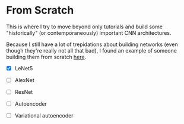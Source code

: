 # From Scratch
This is where I try to move beyond only tutorials and build some "historically" (or contemporaneously) important CNN architectures. 

Because I still have a lot of trepidations about building networks (even though they're really not all that bad), I found an example of someone building them from scratch [here](https://blog.paperspace.com/writing-cnns-from-scratch-in-pytorch/). 

- [x] LeNet5
- [ ] AlexNet
- [ ] ResNet
- [ ] Autoencoder
- [ ] Variational autoencoder

